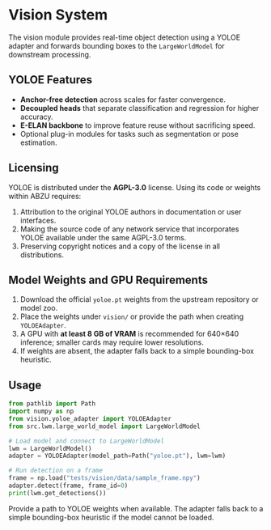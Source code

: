 # Vision System

The vision module provides real-time object detection using a YOLOE adapter and
forwards bounding boxes to the `LargeWorldModel` for downstream processing.

## YOLOE Features

- **Anchor-free detection** across scales for faster convergence.
- **Decoupled heads** that separate classification and regression for higher
  accuracy.
- **E-ELAN backbone** to improve feature reuse without sacrificing speed.
- Optional plug-in modules for tasks such as segmentation or pose estimation.

## Licensing

YOLOE is distributed under the **AGPL-3.0** license. Using its code or weights
within ABZU requires:

1. Attribution to the original YOLOE authors in documentation or user
   interfaces.
2. Making the source code of any network service that incorporates YOLOE
   available under the same AGPL-3.0 terms.
3. Preserving copyright notices and a copy of the license in all
   distributions.

## Model Weights and GPU Requirements

1. Download the official `yoloe.pt` weights from the upstream repository or
   model zoo.
2. Place the weights under `vision/` or provide the path when creating
   `YOLOEAdapter`.
3. A GPU with **at least 8 GB of VRAM** is recommended for 640×640 inference;
   smaller cards may require lower resolutions.
4. If weights are absent, the adapter falls back to a simple bounding-box
   heuristic.

## Usage

```python
from pathlib import Path
import numpy as np
from vision.yoloe_adapter import YOLOEAdapter
from src.lwm.large_world_model import LargeWorldModel

# Load model and connect to LargeWorldModel
lwm = LargeWorldModel()
adapter = YOLOEAdapter(model_path=Path("yoloe.pt"), lwm=lwm)

# Run detection on a frame
frame = np.load("tests/vision/data/sample_frame.npy")
adapter.detect(frame, frame_id=0)
print(lwm.get_detections())
```

Provide a path to YOLOE weights when available. The adapter falls back to a
simple bounding-box heuristic if the model cannot be loaded.

